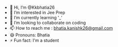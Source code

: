 - 👋 Hi, I’m @Kkbhatia26
- 👀 I’m interested in Jee Prep
- 🌱 I’m currently learning '_'
- 💞️ I’m looking to collaborate on coding
- 📫 How to reach me : bhatia.kanishk26@gmail.com
- 😄 Pronouns: Bhatia
- ⚡ Fun fact: I'm a student 

<!---
Kkbhatia26/Kkbhatia26 is a ✨ special ✨ repository because its `README.md` (this file) appears on your GitHub profile.
You can click the Preview link to take a look at your changes.
--->
